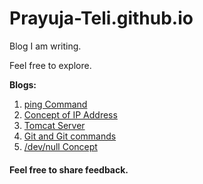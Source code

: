 # Prayuja-Teli.github.io

Blog I am writing.

Feel free to explore.

**Blogs:**
1. [ping Command](https://Prayuja-Teli.github.io/Blog/ping)
2. [Concept of IP Address](https://Prayuja-Teli.github.io/Blog/IPAddress)
3. [Tomcat Server](https://Prayuja-Teli.github.io/Blog/Tomcat)
4. [Git and Git commands](https://Prayuja-Teli.github.io/Blog/git)
5. [/dev/null Concept](https://Prayuja-Teli.github.io/Blog/filesystem)


#### Feel free to share feedback.
